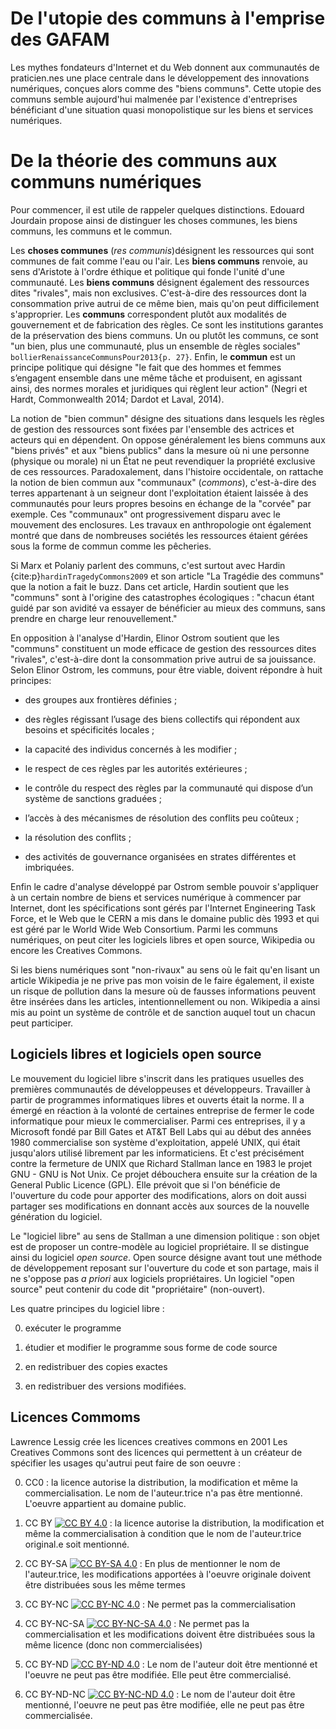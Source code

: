 # De l'utopie des communs à l'emprise des GAFAM

Les mythes fondateurs d'Internet et du Web donnent aux communautés de praticien.nes une place centrale dans le développement des innovations numériques, conçues alors comme des "biens communs". Cette utopie des communs semble aujourd'hui malmenée par l'existence d'entreprises bénéficiant d'une situation quasi monopolistique sur les biens et services numériques.

# De la théorie des communs aux communs numériques

Pour commencer, il est utile de rappeler quelques distinctions. Edouard Jourdain propose ainsi de distinguer les choses communes, les biens communs, les communs et le commun.

Les __choses communes__ (_res communis_)désignent les ressources qui sont communes de fait comme l'eau ou l'air. Les __biens communs__ renvoie, au sens d'Aristote à l'ordre éthique et politique qui fonde l'unité d'une communauté. Les __biens communs__ désignent également des ressources dites "rivales", mais non exclusives. C'est-à-dire des ressources dont la consommation prive autrui de ce même bien, mais qu'on peut difficilement s'approprier. Les __communs__ correspondent plutôt aux modalités de gouvernement et de fabrication des règles. Ce sont les institutions garantes de la préservation des biens communs. Un ou plutôt les communs, ce sont "un bien, plus une communauté, plus un ensemble de règles sociales" `bollierRenaissanceCommunsPour2013{p. 27}`. Enfin, le __commun__ est un principe politique qui désigne "le fait que des hommes et femmes s’engagent ensemble dans une même tâche et produisent, en agissant ainsi, des normes morales et juridiques qui règlent leur action"
(Negri et Hardt, Commonwealth 2014; Dardot et Laval, 2014).


La notion de "bien commun" désigne des situations dans lesquels les règles de gestion des ressources sont fixées par l'ensemble des actrices et acteurs qui en dépendent. On oppose généralement les biens communs aux "biens privés" et aux "biens publics" dans la mesure où ni une personne (physique ou morale) ni un État ne peut revendiquer la propriété exclusive de ces ressources. Paradoxalement, dans l'histoire occidentale, on rattache la notion de bien commun aux "communaux" (_commons_), c'est-à-dire des terres appartenant à un seigneur dont l'exploitation étaient laissée à des communautés pour leurs propres besoins en échange de la "corvée" par exemple. Ces "communaux" ont progressivement disparu avec le mouvement des enclosures. Les travaux en anthropologie ont également montré que dans de nombreuses sociétés les ressources étaient gérées sous la forme de commun comme les pêcheries.

Si Marx et Polaniy parlent des communs, c'est surtout avec Hardin {cite:p}`hardinTragedyCommons2009` et son article "La Tragédie des communs" que la notion a fait le buzz. Dans cet article, Hardin soutient que les "communs" sont à l'origine des catastrophes écologiques : "chacun étant guidé par son avidité va essayer de bénéficier au mieux des communs, sans prendre en charge leur renouvellement."

En opposition à l'analyse d'Hardin, Elinor Ostrom soutient que les "communs" constituent un mode efficace de gestion des ressources dites "rivales", c'est-à-dire dont la consommation prive autrui de sa jouissance. Selon Elinor Ostrom, les communs, pour être viable, doivent répondre à huit principes:

- des groupes aux frontières définies ;

- des règles régissant l’usage des biens collectifs qui répondent aux besoins et spécificités locales ;

- la capacité des individus concernés à les modifier ;

- le respect de ces règles par les autorités extérieures ;

- le contrôle du respect des règles par la communauté qui dispose d’un système de sanctions graduées ;

- l’accès à des mécanismes de résolution des conflits peu coûteux ;

- la résolution des conflits ;

- des activités de gouvernance organisées en strates différentes et imbriquées.



Enfin le cadre d'analyse développé par Ostrom semble pouvoir s'appliquer à un certain nombre de biens et services numérique à commencer par Internet, dont les spécifications sont gérés par l'Internet Engineering Task Force, et le Web que le CERN a mis dans le domaine public dès 1993 et qui est géré par le World Wide Web Consortium. Parmi les communs numériques, on peut citer les logiciels libres et open source, Wikipedia ou encore les Creatives Commons.

Si les biens numériques sont "non-rivaux" au sens où le fait qu'en lisant un article Wikipedia je ne prive pas mon voisin de le faire également, il existe un risque de pollution dans la mesure où de fausses informations peuvent être insérées dans les articles, intentionnellement ou non. Wikipedia a ainsi mis au point un système de contrôle et de sanction auquel tout un chacun peut participer.

## Logiciels libres et logiciels open source

Le mouvement du logiciel libre s'inscrit dans les pratiques usuelles des premières communautés de développeuses et développeurs. Travailler à partir de programmes informatiques libres et ouverts était la norme. Il a émergé en réaction à la volonté de certaines entreprise de fermer le code informatique pour mieux le commercialiser. Parmi ces entreprises, il y a Microsoft fondé par Bill Gates et AT&T Bell Labs qui au début des années 1980 commercialise son système d'exploitation, appelé UNIX, qui était jusqu'alors utilisé librement par les informaticiens. Et c'est précisément contre la fermeture de UNIX que Richard Stallman lance en 1983 le projet GNU - GNU is Not Unix. Ce projet débouchera ensuite sur la création de la General Public Licence (GPL). Elle prévoit que si l'on bénéficie de l'ouverture du code pour apporter des modifications, alors on doit aussi partager ses modifications en donnant accès aux sources de la nouvelle génération du logiciel.

Le "logiciel libre" au sens de Stallman a une dimension politique : son objet est de proposer un contre-modèle au logiciel propriétaire. Il se distingue ainsi du logiciel _open source_. Open source désigne avant tout une méthode de développement reposant sur l'ouverture du code et son partage, mais il ne s'oppose pas _a priori_ aux logiciels propriétaires. Un logiciel "open source" peut contenir du code dit "propriétaire" (non-ouvert).

Les quatre principes du logiciel libre :

0. exécuter le programme

1. étudier et modifier le programme sous forme de code source

2. en redistribuer des copies exactes

3. en redistribuer des versions modifiées.


## Licences Commoms

Lawrence Lessig crée les licences creatives commons en 2001 Les Creatives Commons sont des licences qui permettent à un créateur de spécifier les usages qu'autrui peut faire de son oeuvre :

0. CC0 : la licence autorise la distribution, la modification et même la commercialisation. Le nom de l'auteur.trice n'a pas être mentionné. L'oeuvre appartient au domaine public.

1. CC BY [![CC BY 4.0][cc-by-image]][cc-by] : la licence autorise la distribution, la modification et même la commercialisation à condition que le nom de l'auteur.trice original.e soit mentionné.

2. CC BY-SA  [![CC BY-SA 4.0][cc-by-sa-image]][cc-by-sa] : En plus de mentionner le nom de l'auteur.trice, les modifications apportées à l'oeuvre originale doivent être distribuées sous les même termes

3. CC BY-NC [![CC BY-NC 4.0][cc-by-nc-image]][cc-by-nc] : Ne permet pas la commercialisation

4. CC BY-NC-SA [![CC BY-NC-SA 4.0][cc-by-nc-sa-image]][cc-by-nc-sa] : Ne permet pas la commercialisation et les modifications doivent être distribuées sous la même licence (donc non commercialisées)

5. CC BY-ND [![CC BY-ND 4.0][cc-by-nd-image]][cc-by-nd] : Le nom de l'auteur doit être mentionné et l'oeuvre ne peut pas être modifiée. Elle peut être commercialisé.

6. CC BY-ND-NC [![CC BY-NC-ND 4.0][cc-by-nc-nd-image]][cc-by-nc-nd] : Le nom de l'auteur doit être mentionné, l'oeuvre ne peut pas être modifiée, elle ne peut pas être commercialisée.



[cc-by]: https://creativecommons.org/licenses/by/4.0/
[cc-by-image]: https://licensebuttons.net/i/l/by/transparent/00/00/00/88x31.png

[cc-by-sa]: https://creativecommons.org/licenses/by-sa/4.0/
[cc-by-sa-image]: https://licensebuttons.net/i/l/by-sa/transparent/00/00/00/88x31.png

[cc-by-nc]: https://creativecommons.org/licenses/by-nc/4.0/
[cc-by-nc-image]: https://licensebuttons.net/i/l/by-nc/transparent/00/00/00/88x31.png

[cc-by-nc-sa]: https://creativecommons.org/licenses/by-nc-sa/4.0/
[cc-by-nc-sa-image]: https://licensebuttons.net/i/l/by-nc-sa/transparent/00/00/00/88x31.png

[cc-by-nd]: https://creativecommons.org/licenses/by-nd/4.0/
[cc-by-nd-image]: https://licensebuttons.net/i/l/by-nd/transparent/00/00/00/88x31.png


[cc-by-nc-nd]: https://creativecommons.org/licenses/by-nc-nd/4.0/
[cc-by-nc-nd-image]: https://licensebuttons.net/i/l/by-nc-nd/transparent/00/00/00/88x31.png
